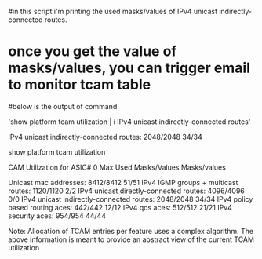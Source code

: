 #in this script i'm printing the used masks/values of IPv4 unicast indirectly-connected routes.
# once you get the value of masks/values, you can trigger email to monitor tcam table

#below is the output of command

'show platform tcam utilization | i IPv4 unicast indirectly-connected routes'

IPv4 unicast indirectly-connected routes:    2048/2048         34/34


show platform tcam utilization

CAM Utilization for ASIC# 0                      Max            Used
                                             Masks/Values    Masks/values

 Unicast mac addresses:                       8412/8412         51/51
 IPv4 IGMP groups + multicast routes:         1120/1120          2/2
 IPv4 unicast directly-connected routes:      4096/4096          0/0
 IPv4 unicast indirectly-connected routes:    2048/2048         34/34
 IPv4 policy based routing aces:               442/442          12/12
 IPv4 qos aces:                                512/512          21/21
 IPv4 security aces:                           954/954          44/44

Note: Allocation of TCAM entries per feature uses
a complex algorithm. The above information is meant
to provide an abstract view of the current TCAM utilization

